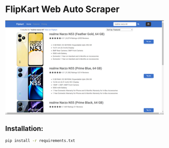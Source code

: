 # FlipKart Web Auto Scraper


![Preview Image](docs/img/flipkart-search-autoscraper.png)

## Installation:

```bash
pip install -r requirements.txt 
```

